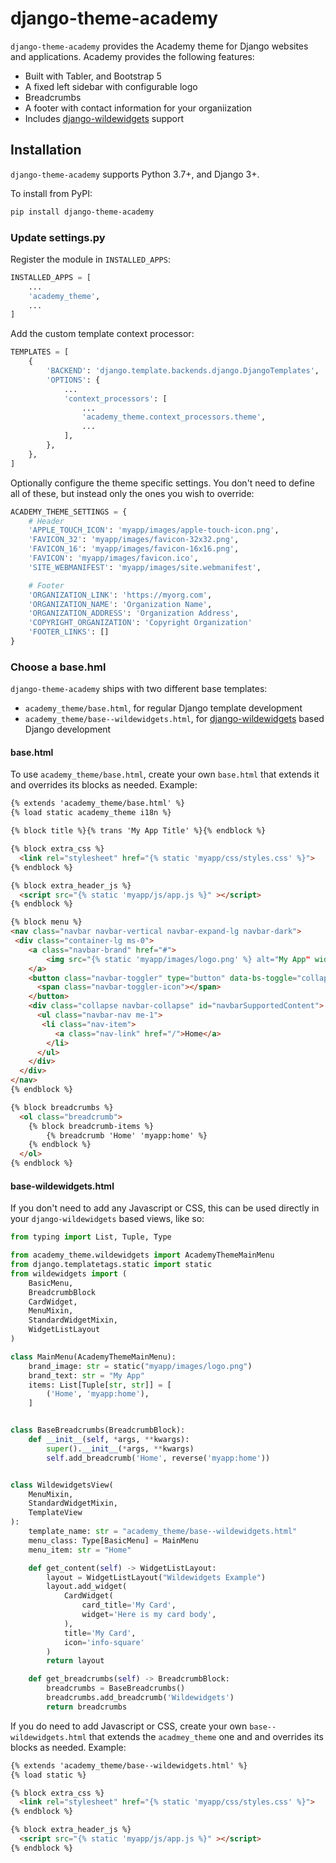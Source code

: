 # django-theme-academy

`django-theme-academy` provides the Academy theme for Django websites and applications.  Academy provides the following features:

* Built with Tabler, and Bootstrap 5
* A fixed left sidebar with configurable logo
* Breadcrumbs
* A footer with contact information for your organiization
* Includes [django-wildewidgets](https://github.com/caltechads/django-wildewidgets) support

## Installation

`django-theme-academy` supports Python 3.7+, and Django 3+.

To install from PyPI:

```bash
pip install django-theme-academy
```

### Update settings.py

Register the module in `INSTALLED_APPS`:

```python
INSTALLED_APPS = [
    ...
    'academy_theme',
    ...
]
```

Add the custom template context processor:

```python
TEMPLATES = [
    {
        'BACKEND': 'django.template.backends.django.DjangoTemplates',
        'OPTIONS': {
            ...
            'context_processors': [
                ...
                'academy_theme.context_processors.theme',
                ...
            ],
        },
    },
]
```

Optionally configure the theme specific settings.  You don't need to define all of these, but instead
only the ones you wish to override:

```python
ACADEMY_THEME_SETTINGS = {
    # Header
    'APPLE_TOUCH_ICON': 'myapp/images/apple-touch-icon.png',
    'FAVICON_32': 'myapp/images/favicon-32x32.png',
    'FAVICON_16': 'myapp/images/favicon-16x16.png',
    'FAVICON': 'myapp/images/favicon.ico',
    'SITE_WEBMANIFEST': 'myapp/images/site.webmanifest',

    # Footer
    'ORGANIZATION_LINK': 'https://myorg.com',
    'ORGANIZATION_NAME': 'Organization Name',
    'ORGANIZATION_ADDRESS': 'Organization Address',
    'COPYRIGHT_ORGANIZATION': 'Copyright Organization'
    'FOOTER_LINKS': []
}
```

### Choose a base.hml

`django-theme-academy` ships with two different base templates:

* `academy_theme/base.html`, for regular Django template development
* `academy_theme/base--wildewidgets.html`, for [django-wildewidgets](https://github.com/caltechads/django-wildewidgets) based Django development

#### base.html

To use `academy_theme/base.html`, create your own `base.html` that extends it
and overrides its blocks as needed.  Example:

```html
{% extends 'academy_theme/base.html' %}
{% load static academy_theme i18n %}

{% block title %}{% trans 'My App Title' %}{% endblock %}

{% block extra_css %}
  <link rel="stylesheet" href="{% static 'myapp/css/styles.css' %}">
{% endblock %}

{% block extra_header_js %}
  <script src="{% static 'myapp/js/app.js %}" ></script>
{% endblock %}

{% block menu %}
<nav class="navbar navbar-vertical navbar-expand-lg navbar-dark">
 <div class="container-lg ms-0">
    <a class="navbar-brand" href="#">
        <img src="{% static 'myapp/images/logo.png' %} alt="My App" width="100%">
    </a>
    <button class="navbar-toggler" type="button" data-bs-toggle="collapse" data-bs-target="#navbarSupportedContentV_9628" aria-controls="navbarSupportedContent" aria-expanded="false" aria-label="Toggle navigation">
      <span class="navbar-toggler-icon"></span>
    </button>
    <div class="collapse navbar-collapse" id="navbarSupportedContent">
      <ul class="navbar-nav me-1">
       <li class="nav-item">
          <a class="nav-link" href="/">Home</a>
        </li>
      </ul>
    </div>
  </div>
</nav>
{% endblock %}

{% block breadcrumbs %}
  <ol class="breadcrumb">
    {% block breadcrumb-items %}
        {% breadcrumb 'Home' 'myapp:home' %}
    {% endblock %}
  </ol>
{% endblock %}
```

#### base-wildewidgets.html

If you don't need to add any Javascript or CSS, this can be used directly in
your ``django-wildewidgets`` based views, like so:

```python
from typing import List, Tuple, Type

from academy_theme.wildewidgets import AcademyThemeMainMenu
from django.templatetags.static import static
from wildewidgets import (
    BasicMenu,
    BreadcrumbBlock
    CardWidget,
    MenuMixin,
    StandardWidgetMixin,
    WidgetListLayout
)

class MainMenu(AcademyThemeMainMenu):
    brand_image: str = static("myapp/images/logo.png")
    brand_text: str = "My App"
    items: List[Tuple[str, str]] = [
        ('Home', 'myapp:home'),
    ]


class BaseBreadcrumbs(BreadcrumbBlock):
    def __init__(self, *args, **kwargs):
        super().__init__(*args, **kwargs)
        self.add_breadcrumb('Home', reverse('myapp:home'))


class WildewidgetsView(
    MenuMixin,
    StandardWidgetMixin,
    TemplateView
):
    template_name: str = "academy_theme/base--wildewidgets.html"
    menu_class: Type[BasicMenu] = MainMenu
    menu_item: str = "Home"

    def get_content(self) -> WidgetListLayout:
        layout = WidgetListLayout("Wildewidgets Example")
        layout.add_widget(
            CardWidget(
                card_title='My Card',
                widget='Here is my card body',
            ),
            title='My Card',
            icon='info-square'
        )
        return layout

    def get_breadcrumbs(self) -> BreadcrumbBlock:
        breadcrumbs = BaseBreadcrumbs()
        breadcrumbs.add_breadcrumb('Wildewidgets')
        return breadcrumbs
```

If you do need to add Javascript or CSS, create your own `base--wildewidgets.html` that extends the `acadmey_theme`
one and and overrides its blocks as needed.  Example:

```html
{% extends 'academy_theme/base--wildewidgets.html' %}
{% load static %}

{% block extra_css %}
  <link rel="stylesheet" href="{% static 'myapp/css/styles.css' %}">
{% endblock %}

{% block extra_header_js %}
  <script src="{% static 'myapp/js/app.js %}" ></script>
{% endblock %}
```
